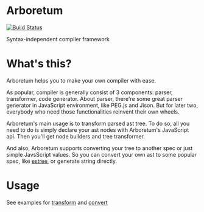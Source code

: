 Arboretum
==========

[![Build Status](https://travis-ci.org/HyeonuPark/arboretum.svg?branch=master)](https://travis-ci.org/HyeonuPark/arboretum)

Syntax-independent compiler framework

# What's this?

Arboretum helps you to make your own compiler with ease.

As popular, compiler is generally consist of 3 components: parser, transformer, code generator. About parser, there're some great parser generator in JavaScript environment, like PEG.js and Jison. But for later two, everybody who need those functionalities reinvent their own wheels.

Arboretum's main usage is to transform parsed ast tree. To do so, all you need to do is simply declare your ast nodes with Arboretum's JavaScript api. Then you'll get node builders and tree transformer.

And also, Arboretum supports converting your tree to another spec or just simple JavsScript values. So you can convert your own ast to some popular spec, like [estree](https://github.com/estree/estree), or generate string directly.

# Usage

See examples for [transform](https://github.com/HyeonuPark/arboretum/blob/master/test/fixture/chain2Binary.js) and [convert](https://github.com/HyeonuPark/arboretum/blob/master/test/fixture/convertSpec.js)
